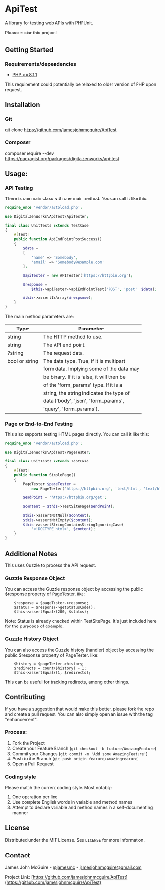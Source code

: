 # ApiTest
A library for testing web APIs with PHPUnit.

Please :star: star this project!

## Getting Started

### Requirements/dependencies

* [PHP >= 8.1.1](http://php.net/)

This requirement could potentially be relaxed to older version of PHP upon request.


## Installation
### Git
git clone https://github.com/jamesjohnmcguire/ApiTest

### Composer
composer require --dev https://packagist.org/packages/digitalzenworks/api-test

## Usage:

### API Testing

There is one main class with one main method.  You can call it like this:

```php
require_once 'vendor/autoload.php';

use DigitalZenWorks\ApiTest\ApiTester;

final class UnitTests extends TestCase
{
    #[Test]
    public function ApiEndPointPostSuccess()
    {
        $data =
        [
            'name' => 'Somebody',
            'email' => 'Somebody@example.com'
        ];

        $apiTester = new APITester('https://httpbin.org');

        $response =
            $this->apiTester->apiEndPointTest('POST', 'post', $data);

        $this->assertIsArray($response);
    }
)
```

The main method parameters are:

| Type:          | Parameter:                                 |
| -------------- | ------------------------------------------ |
| string         | The HTTP method to use.                    |
| string         | The API end point.                         |
| ?string        | The request data.                          |
| bool or string | The data type.  True, if it is multipart   |
|                | form data. Implying some of the data may   |
|                | be binary. If it is false, it will then be |
|                | of the 'form_params' type. If it is a      |
|                | string, the string indicates the type of   |
|                | data ('body', 'json', 'form_params',       |
|                | 'query', 'form_params').                   |

### Page or End-to-End Testing

This also supports testing HTML pages directly.  You can call it like this:

```php
require_once 'vendor/autoload.php';

use DigitalZenWorks\ApiTest\PageTester;

final class UnitTests extends TestCase
{
    #[Test]
    public function SimplePage()
    {
        PageTester $pageTester =
            new PageTester('https://httpbin.org', 'text/html', 'text/html');

        $endPoint = 'https://httpbin.org/get';

        $content = $this->TestSitePage($endPoint);

        $this->assertNotNull($content);
        $this->assertNotEmpty($content);
        $this->assertStringContainsStringIgnoringCase(
            '<!DOCTYPE html>', $content);
    }
}
```

## Additional Notes
This uses Guzzle to process the API request.

### Guzzle Response Object

You can access the Guzzle response object by accessing the public $response property of PageTester. like:

```
    $response = $pageTester->response;
    $status = $response->getStatusCode();
    $this->assertEquals(200, $status);
```

Note: Status is already checked within TestSitePage. It's just included here for the purposes of example.

### Guzzle History Object

You can also access the Guzzle history (handler) object by accessing the public $response property of PageTester. like:

```
    $history = $pageTester->history;
    $redirects = count($history) - 1;
    $this->assertEquals(1, $redirects);
```

This can be useful for tracking redirects, among other things.

## Contributing

If you have a suggestion that would make this better, please fork the repo and create a pull request. You can also simply open an issue with the tag "enhancement".

### Process:

1. Fork the Project
2. Create your Feature Branch (`git checkout -b feature/AmazingFeature`)
3. Commit your Changes (`git commit -m 'Add some AmazingFeature'`)
4. Push to the Branch (`git push origin feature/AmazingFeature`)
5. Open a Pull Request

### Coding style
Please match the current coding style.  Most notably:  
1. One operation per line
2. Use complete English words in variable and method names
3. Attempt to declare variable and method names in a self-documenting manner


## License

Distributed under the MIT License. See `LICENSE` for more information.

## Contact

James John McGuire - [@jamesmc](https://twitter.com/jamesmc) - jamesjohnmcguire@gmail.com

Project Link: [https://github.com/jamesjohnmcguire/ApiTest](https://github.com/jamesjohnmcguire/ApiTest)
